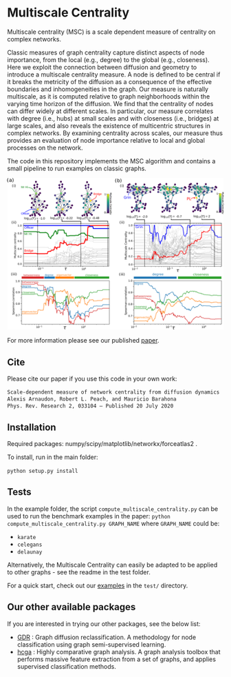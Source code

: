Multiscale Centrality
=====================

Multiscale centrality (MSC) is a scale dependent measure of centrality on complex networks. 

Classic measures of graph centrality capture distinct aspects of node importance, from the local (e.g., degree) to the global (e.g., closeness). Here we exploit the connection between diffusion and geometry to introduce a multiscale centrality measure. A node is defined to be central if it breaks the metricity of the diffusion as a consequence of the effective boundaries and inhomogeneities in the graph. Our measure is naturally multiscale, as it is computed relative to graph neighborhoods within the varying time horizon of the diffusion. We find that the centrality of nodes can differ widely at different scales. In particular, our measure correlates with degree (i.e., hubs) at small scales and with closeness (i.e., bridges) at large scales, and also reveals the existence of multicentric structures in complex networks. By examining centrality across scales, our measure thus provides an evaluation of node importance relative to local and global processes on the network.


The code in this repository implements the MSC algorithm and contains a small pipeline to run examples on classic graphs. 

<p align="center">
  <img src="doc/figure_msc.png" width="800" />
</p>

For more information please see our published [paper](https://journals.aps.org/prresearch/abstract/10.1103/PhysRevResearch.2.033104).


## Cite

Please cite our paper if you use this code in your own work:

```
Scale-dependent measure of network centrality from diffusion dynamics
Alexis Arnaudon, Robert L. Peach, and Mauricio Barahona
Phys. Rev. Research 2, 033104 – Published 20 July 2020
```
## Installation

Required packages: numpy/scipy/matplotlib/networkx/forceatlas2 . 

To install, run in the main folder:

```python setup.py install```

## Tests

In the example folder, the script ``compute_multiscale_centrality.py`` can be used to run the benchmark examples in the paper:
```python compute_multiscale_centrality.py GRAPH_NAME```
where ``GRAPH_NAME`` could be:
* ``karate``
* ``celegans``
* ``delaunay``


Alternatively, the Multiscale Centrality can easily be adapted to be applied to other graphs - see the readme in the test folder.  

For a quick start, check out our [examples](https://github.com/barahona-research-group/MultiscaleCentrality/tree/master/test) in the `test/` directory.


## Our other available packages

If you are interested in trying our other packages, see the below list:
* [GDR](https://github.com/barahona-research-group/GDR) : Graph diffusion reclassification. A methodology for node classification using graph semi-supervised learning.
* [hcga](https://github.com/barahona-research-group/hcga) : Highly comparative graph analysis. A graph analysis toolbox that performs massive feature extraction from a set of graphs, and applies supervised classification methods.

